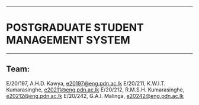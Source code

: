 ___
# POSTGRADUATE STUDENT MANAGEMENT SYSTEM
___

## Team:

E/20/197,  A.H.D. Kawya,           e20197@eng.pdn.ac.lk
E/20/211,  K.W.I.T. Kumarasinghe,  e20211@eng.pdn.ac.lk
E/20/212,  R.M.S.H. Kumarasinghe,  e20212@eng.pdn.ac.lk
E/20/242,  G.A.I. Malinga,         e20242@eng.pdn.ac.lk
